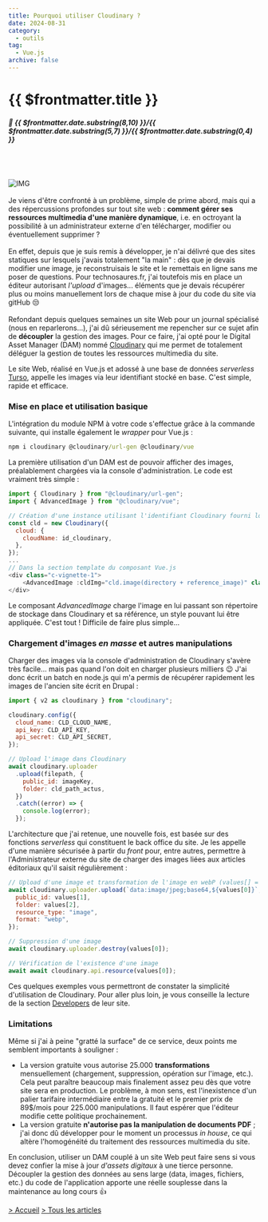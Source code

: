 ```yaml
---
title: Pourquoi utiliser Cloudinary ?
date: 2024-08-31
category:
  - outils
tag:
  - Vue.js
archive: false
---
```

# {{ $frontmatter.title }}
##### :calendar: {{ $frontmatter.date.substring(8,10) }}/{{ $frontmatter.date.substring(5,7) }}/{{ $frontmatter.date.substring(0,4) }}<br><br>

<br>

![IMG](/assets/img/cloudinary.webp "Cloudinary")
<br><br>
Je viens d'être confronté à un problème, simple de prime abord, mais qui a des répercussions profondes sur tout site web : **comment gérer ses ressources multimedia d'une manière dynamique**, i.e. en octroyant la possibilité à un administrateur externe d'en télécharger, modifier ou éventuellement supprimer ?
<br><br>
En effet, depuis que je suis remis à développer, je n'ai délivré que des sites statiques sur lesquels j'avais totalement "la main" : dès que je devais modifier une image, je reconstruisais le site et le remettais en ligne sans me poser de questions. Pour technosaures.fr, j'ai toutefois mis en place un éditeur autorisant *l'upload* d'images... éléments que je devais récupérer plus ou moins manuellement lors de chaque mise à jour du code du site via gitHub :unamused:
<br><br>
Refondant depuis quelques semaines un site Web pour un journal spécialisé (nous en reparlerons...), j'ai dû sérieusement me repencher sur ce sujet afin de **découpler** la gestion des images. Pour ce faire, j'ai opté pour le Digital Asset Manager (DAM) nommé [Cloudinary] qui me permet de totalement déléguer la gestion de toutes les ressources multimedia du site.

Le site Web, réalisé en Vue.js et adossé à une base de données *serverless* [Turso], appelle les images via leur identifiant stocké en base. C'est simple, rapide et efficace.

### Mise en place et utilisation basique
L'intégration du module NPM à votre code s'effectue grâce à la commande suivante, qui installe également le *wrapper* pour Vue.js :

```cmd
npm i cloudinary @cloudinary/url-gen @cloudinary/vue
```
La première utilisation d'un DAM est de pouvoir afficher des images, préalablement chargées via la console d'administration. Le code est vraiment très simple :

```js
import { Cloudinary } from "@cloudinary/url-gen";
import { AdvancedImage } from "@cloudinary/vue";

// Création d'une instance utilisant l'identifiant Cloudinary fourni lors de l'inscription au service SaaS
const cld = new Cloudinary({
  cloud: {
    cloudName: id_cloudinary,
  },
});
...
// Dans la section template du composant Vue.js
<div class="c-vignette-1">
	<AdvancedImage :cldImg="cld.image(directory + reference_image)" class="responsive-img-global" alt="imageProduit" />
</div>
```
Le composant *AdvancedImage* charge l'image en lui passant son répertoire de stockage dans Cloudinary et sa référence, un style pouvant lui être appliquée. C'est tout ! Difficile de faire plus simple...

### Chargement d'images *en masse* et autres manipulations
Charger des images via la console d'administration de Cloudinary s'avère très facile... mais pas quand l'on doit en charger plusieurs milliers :wink: J'ai donc écrit un batch en node.js qui m'a permis de récupérer rapidement les images de l'ancien site écrit en Drupal :

```js
import { v2 as cloudinary } from "cloudinary";

cloudinary.config({
  cloud_name: CLD_CLOUD_NAME,
  api_key: CLD_API_KEY,
  api_secret: CLD_API_SECRET,
});

// Upload l'image dans Cloudinary
await cloudinary.uploader
  .upload(filepath, {
    public_id: imageKey,
    folder: cld_path_actus,
  })
  .catch((error) => {
    console.log(error);
  });
```
L'architecture que j'ai retenue, une nouvelle fois, est basée sur des fonctions *serverless* qui constituent le back office du site. Je les appelle d'une manière sécurisée à partir du *front* pour, entre autres, permettre à l'Administrateur externe du site de charger des images liées aux articles éditoriaux qu'il saisit régulièrement :

```js
// Upload d'une image et transformation de l'image en webP (values[] = array de valeurs passé à partir du front de l'application)
await cloudinary.uploader.upload(`data:image/jpeg;base64,${values[0]}`, {
  public_id: values[1],
  folder: values[2],
  resource_type: "image",
  format: "webp",
});

// Suppression d'une image    
await cloudinary.uploader.destroy(values[0]);

// Vérification de l'existence d'une image
await await cloudinary.api.resource(values[0]);
```
Ces quelques exemples vous permettront de constater la simplicité d'utilisation de Cloudinary. Pour aller plus loin, je vous conseille la lecture de la section [Developers] de leur site.


### Limitations
Même si j'ai à peine "gratté la surface" de ce service, deux points me semblent importants à souligner :

- La version gratuite vous autorise 25.000 **transformations** mensuellement (chargement, suppression, opération sur l'image, etc.). Cela peut paraître beaucoup mais finalement assez peu dès que votre site sera en production. Le problème, à mon sens, est l'inexistence d'un palier tarifaire intermédiaire entre la gratuité et le premier prix de 89$/mois pour 225.000 manipulations. Il faut espérer que l'éditeur modifie cette politique prochainement.
- La version gratuite **n'autorise pas la manipulation de documents PDF** ; j'ai donc dû développer pour le moment un processus *in house*, ce qui altère l'homogénéité du traitement des ressources multimedia du site.

En conclusion, utiliser un DAM couplé à un site Web peut faire sens si vous devez confier la mise à jour *d'assets digitaux* à une tierce personne. Découpler la gestion des données au sens large (data, images, fichiers, etc.) du code de l'application apporte une réelle souplesse dans la maintenance au long cours :+1:

[> Accueil](/) [> Tous les articles](/articles)

[Cloudinary]: https://cloudinary.com/
[Turso]: https://turso.tech/
[Developers]: https://cloudinary.com/developers

